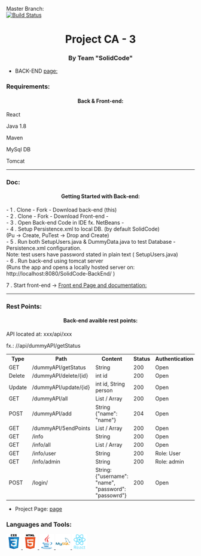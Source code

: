 
Master Branch:
<br>
[![Build Status](https://travis-ci.com/MGDelux/SolidCode-StartCode-BackEnd.svg?branch=master)](https://travis-ci.com/MGDelux/SolidCode-StartCode-BackEnd)
<h1 align="center">Project CA - 3</h1>
<h3 align="center">By Team "SolidCode"</h3>

- BACK-END [page:](http://solidcode.xyz/ca-api)


 <h3>Requirements:</h3>
  <h4 align="center">Back & Front-end:</h4>

 <p> React </p> 
 <p> Java 1.8 <p> 
 <p> Maven <p> 
 <p> MySql DB <p> 
 <p> Tomcat <p> 


<hr>
 <h3>Doc:</h3>

 <h4 align="center">Getting Started with Back-end:</h4>
- 1 . Clone - Fork - Download back-end (this) 
<br>
- 2 . Clone - Fork - Download Front-end
-<br>
- 3 . Open Back-end Code in IDE fx. NetBeans
-<br>
- 4 . Setup Persistence.xml to local DB. (by default SolidCode)
<br>
(Pu -> Create, PuTest -> Drop and Create)
<br>
- 5 . Run both SetupUsers.java & DummyData.java to test Database - Persistence.xml configuration.
<br> Note: test users have password stated in plain text ( SetupUsers.java)
<br>
- 6 . Run back-end using tomcat server
<br>
(Runs the app and opens a locally hosted server on: http://localhost:8080/SolidCode-BackEnd/ )

7 . Start front-end ->  [Front end Page and documentation:](https://github.com/MGDelux/SolidCode-StartCode-FrontEnd)

<hr>
 <h3>Rest Points:</h3>
 <h4 align="center">Back-end avaible rest points:</h4>
 <p>API located at: xxx/api/xxx</p>
 <p>fx.: //api/dummyAPI/getStatus</p>
 <table align="center">
  <tr>
    <th>Type</th>
    <th>Path</th>
    <th>Content</th>
    <th>Status</th>
    <th>Authentication</th>
  </tr>
<tr>
    <td>GET</td>
    <td>/dummyAPI/getStatus</td>
    <td>String</td>
    <td>200</td>
    <td>Open</td>
  </tr>
 <tr>
    <td>Delete</td>
    <td>/dummyAPI/delete/{id}</td>
    <td>int id</td>
    <td>200</td>
    <td>Open</td>
  </tr>
  <tr>
    <td>Update</td>
    <td>/dummyAPI/update/{id}</td>
    <td>int id, String person</td>
    <td>200</td>
    <td>Open</td>
  </tr>
  <tr>
    <td>GET</td>
    <td>/dummyAPI/all</td>
    <td>List / Array</td>
    <td>200</td>
     <td>Open</td>
  </tr>
   <tr>
    <td>POST</td>
    <td>/dummyAPI/add</td>
    <td>String {"name": "name"}</td>
    <td>204</td>
      <td>Open</td>
  </tr>
   <tr>
    <td>GET</td>
    <td>/dummyAPI/5endPoints</td>
    <td>List / Array</td>
    <td>200</td>
      <td>Open</td>
  </tr>
   <tr>
    <td>GET</td>
    <td>/info</td>
    <td>String</td>
    <td>200</td>
     <td>Open</td>
  </tr>
   <tr>
    <td>GET</td>
    <td>/info/all</td>
    <td>List / Array</td>
    <td>200</td>
     <td>Open</td>
  </tr>
   <tr>
    <td>GET</td>
    <td>/info/user</td>
    <td>String</td>
    <td>200</td>
     <td>Role: User</td>
  </tr>
   <tr>
    <td>GET</td>
    <td>/info/admin</td>
    <td>String</td>
    <td>200</td>
     <td>Role: admin</td>
  </tr>
   <tr>
    <td>POST</td>
    <td>/login/</td>
    <td>String: {"username": "name",
 "password": "passowrd"} </td>
    <td>200</td>
     <td>Open</td>
  </tr>
</table>


- Project Page: [page](http://solidcode.xyz/ca-3)


<h3 align="left">Languages and Tools:</h3>
<p align="left"> <a href="https://www.w3schools.com/css/" target="_blank"> <img src="https://raw.githubusercontent.com/devicons/devicon/master/icons/css3/css3-original-wordmark.svg" alt="css3" width="40" height="40"/> </a> <a href="https://www.w3.org/html/" target="_blank"> <img src="https://raw.githubusercontent.com/devicons/devicon/master/icons/html5/html5-original-wordmark.svg" alt="html5" width="40" height="40"/> </a> <a href="https://www.java.com" target="_blank"> <img src="https://raw.githubusercontent.com/devicons/devicon/master/icons/java/java-original.svg" alt="java" width="40" height="40"/> </a> <a href="https://www.mysql.com/" target="_blank"> <img src="https://raw.githubusercontent.com/devicons/devicon/master/icons/mysql/mysql-original-wordmark.svg" alt="mysql" width="40" height="40"/> </a> <a href="https://reactjs.org/" target="_blank"> <img src="https://raw.githubusercontent.com/devicons/devicon/master/icons/react/react-original-wordmark.svg" alt="react" width="40" height="40"/> </a> </p>
